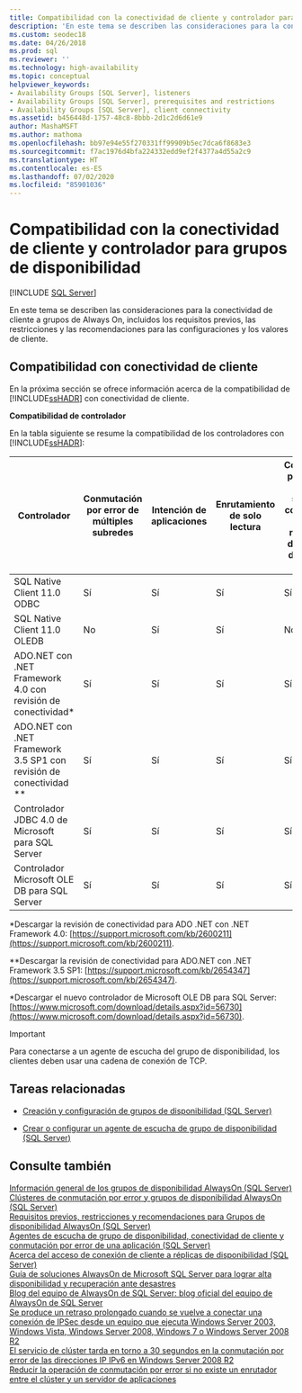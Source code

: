 ```yaml
---
title: Compatibilidad con la conectividad de cliente y controlador para grupos de disponibilidad
description: 'En este tema se describen las consideraciones para la conectividad de cliente a grupos de Always On, incluidos los requisitos previos, las restricciones y las recomendaciones para las configuraciones y los valores de cliente. '
ms.custom: seodec18
ms.date: 04/26/2018
ms.prod: sql
ms.reviewer: ''
ms.technology: high-availability
ms.topic: conceptual
helpviewer_keywords:
- Availability Groups [SQL Server], listeners
- Availability Groups [SQL Server], prerequisites and restrictions
- Availability Groups [SQL Server], client connectivity
ms.assetid: b456448d-1757-48c8-8bbb-2d1c2d6d61e9
author: MashaMSFT
ms.author: mathoma
ms.openlocfilehash: bb97e94e55f270331ff99909b5ec7dca6f8683e3
ms.sourcegitcommit: f7ac1976d4bfa224332edd9ef2f4377a4d55a2c9
ms.translationtype: HT
ms.contentlocale: es-ES
ms.lasthandoff: 07/02/2020
ms.locfileid: "85901036"
---
```

# <a name="driver-and-client-connectivity-support-for-availability-groups"></a>Compatibilidad con la conectividad de cliente y controlador para grupos de disponibilidad
[!INCLUDE [SQL Server](../../../includes/applies-to-version/sqlserver.md)]

  En este tema se describen las consideraciones para la conectividad de cliente a grupos de Always On, incluidos los requisitos previos, las restricciones y las recomendaciones para las configuraciones y los valores de cliente.  
  
 
##  <a name="client-connectivity-support"></a><a name="ClientConnSupport"></a> Compatibilidad con conectividad de cliente  
 En la próxima sección se ofrece información acerca de la compatibilidad de [!INCLUDE[ssHADR](../../../includes/sshadr-md.md)] con conectividad de cliente.  
  
 **Compatibilidad de controlador**  
  
 En la tabla siguiente se resume la compatibilidad de los controladores con [!INCLUDE[ssHADR](../../../includes/sshadr-md.md)]:  
  
|Controlador|Conmutación por error de múltiples subredes|Intención de aplicaciones|Enrutamiento de solo lectura|Conmutación por error de varias subredes: conmutación por error más rápida del extremo de una sola subred|Conmutación por error de múltiples subredes: resolución de instancias con nombre para las instancias en clúster SQL|  
|------------|----------------------------|------------------------|------------------------|--------------------------------------------------------------------|-----------------------------------------------------------------------------------|  
|SQL Native Client 11.0 ODBC|Sí|Sí|Sí|Sí|Sí|  
|SQL Native Client 11.0 OLEDB|No|Sí|Sí|No|No|  
|ADO.NET con .NET Framework 4.0 con revisión de conectividad*|Sí|Sí|Sí|Sí|Sí|  
|ADO.NET con .NET Framework 3.5 SP1 con revisión de conectividad **|Sí|Sí|Sí|Sí|Sí|  
|Controlador JDBC 4.0 de Microsoft para SQL Server|Sí|Sí|Sí|Sí|Sí| 
|Controlador Microsoft OLE DB para SQL Server|Sí|Sí|Sí|Sí|Sí| 
  
 *Descargar la revisión de conectividad para ADO .NET con .NET Framework 4.0: [https://support.microsoft.com/kb/2600211](https://support.microsoft.com/kb/2600211).  
  
 **Descargar la revisión de conectividad para ADO.NET con .NET Framework 3.5 SP1: [https://support.microsoft.com/kb/2654347](https://support.microsoft.com/kb/2654347).  
 
 *Descargar el nuevo controlador de Microsoft OLE DB para SQL Server: [https://www.microsoft.com/download/details.aspx?id=56730](https://www.microsoft.com/download/details.aspx?id=56730).  

> [!IMPORTANT]  
>  Para conectarse a un agente de escucha del grupo de disponibilidad, los clientes deben usar una cadena de conexión de TCP.  
  
##  <a name="related-tasks"></a><a name="RelatedTasks"></a> Tareas relacionadas  
  
-   [Creación y configuración de grupos de disponibilidad &#40;SQL Server&#41;](../../../database-engine/availability-groups/windows/creation-and-configuration-of-availability-groups-sql-server.md)  
  
-   [Crear o configurar un agente de escucha de grupo de disponibilidad &#40;SQL Server&#41;](../../../database-engine/availability-groups/windows/create-or-configure-an-availability-group-listener-sql-server.md)  
  
## <a name="see-also"></a>Consulte también  
 [Información general de los grupos de disponibilidad AlwaysOn &#40;SQL Server&#41;](../../../database-engine/availability-groups/windows/overview-of-always-on-availability-groups-sql-server.md)   
 [Clústeres de conmutación por error y grupos de disponibilidad AlwaysOn &#40;SQL Server&#41;](../../../database-engine/availability-groups/windows/failover-clustering-and-always-on-availability-groups-sql-server.md)   
 [Requisitos previos, restricciones y recomendaciones para Grupos de disponibilidad AlwaysOn &#40;SQL Server&#41;](../../../database-engine/availability-groups/windows/prereqs-restrictions-recommendations-always-on-availability.md)   
 [Agentes de escucha de grupo de disponibilidad, conectividad de cliente y conmutación por error de una aplicación &#40;SQL Server&#41;](../../../database-engine/availability-groups/windows/listeners-client-connectivity-application-failover.md)   
 [Acerca del acceso de conexión de cliente a réplicas de disponibilidad &#40;SQL Server&#41;](../../../database-engine/availability-groups/windows/about-client-connection-access-to-availability-replicas-sql-server.md)   
 [Guía de soluciones AlwaysOn de Microsoft SQL Server para lograr alta disponibilidad y recuperación ante desastres](https://go.microsoft.com/fwlink/?LinkId=227600)   
 [Blog del equipo de AlwaysOn de SQL Server: blog oficial del equipo de AlwaysOn de SQL Server](https://blogs.msdn.microsoft.com/sqlalwayson/)   
 [Se produce un retraso prolongado cuando se vuelve a conectar una conexión de IPSec desde un equipo que ejecuta Windows Server 2003, Windows Vista, Windows Server 2008, Windows 7 o Windows Server 2008 R2](https://support.microsoft.com/kb/980915)   
 [El servicio de clúster tarda en torno a 30 segundos en la conmutación por error de las direcciones IP IPv6 en Windows Server 2008 R2](https://support.microsoft.com/kb/2578113)   
 [Reducir la operación de conmutación por error si no existe un enrutador entre el clúster y un servidor de aplicaciones](https://support.microsoft.com/kb/2582281)  
  
  
